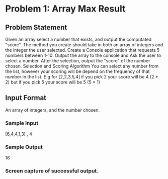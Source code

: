 # Problem 1: Array Max Result
## Problem Statement
Given an array select a number that exists, and output the computated "score". The method you create should take in both an array of integers and the integer the user selected.
Create a Console application that requests 5 numbers between 1-10. Output the array to the console and Ask the user to select a number. After the selection, output the "score" of the number chosen.
Selection and Scoring Algorithm
You can select any number from the list, however your scoring will be depend on the frequency of that number in the list. E.g for [2,2,3,5,4] if you pick 2 your score will be 4 (2 * 2) but if you pick 5 your score will be 5 (5 * 1)
## Input Format
An array of integers, and the number chosen.
### Sample Input
[6,4,4,1,3] , 4
### Sample Output
16
### Screen capture of successful output.
